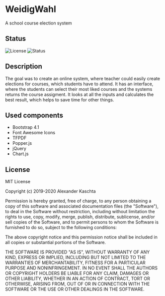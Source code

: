 # WeidigWahl
A school course election system

## Status
![License](https://img.shields.io/badge/license-MIT-success.svg)
![Status](https://img.shields.io/badge/status-working-success.svg)

## Description
The goal was to create an online system, where teacher could easily create elections for
courses, which students have to attend. It has an interface, where the students can select
their most liked courses and the systems returns the course assigment. It looks at all the 
inputs and calculates the best result, which helps to save time for other things.

## Used components

- Bootstrap 4.1
- Font Awesome Icons
- TFPDF
- Popper.js
- jQuery
- Chart.js

## License
MIT License

Copyright (c) 2019-2020 Alexander Kaschta

Permission is hereby granted, free of charge, to any person obtaining a copy
of this software and associated documentation files (the "Software"), to deal
in the Software without restriction, including without limitation the rights
to use, copy, modify, merge, publish, distribute, sublicense, and/or sell
copies of the Software, and to permit persons to whom the Software is
furnished to do so, subject to the following conditions:

The above copyright notice and this permission notice shall be included in all
copies or substantial portions of the Software.

THE SOFTWARE IS PROVIDED "AS IS", WITHOUT WARRANTY OF ANY KIND, EXPRESS OR
IMPLIED, INCLUDING BUT NOT LIMITED TO THE WARRANTIES OF MERCHANTABILITY,
FITNESS FOR A PARTICULAR PURPOSE AND NONINFRINGEMENT. IN NO EVENT SHALL THE
AUTHORS OR COPYRIGHT HOLDERS BE LIABLE FOR ANY CLAIM, DAMAGES OR OTHER
LIABILITY, WHETHER IN AN ACTION OF CONTRACT, TORT OR OTHERWISE, ARISING FROM,
OUT OF OR IN CONNECTION WITH THE SOFTWARE OR THE USE OR OTHER DEALINGS IN THE
SOFTWARE.
